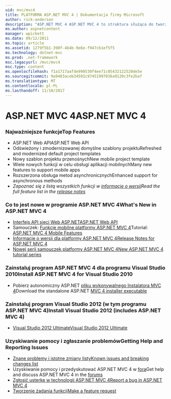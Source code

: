 ```yaml
---
uid: mvc/mvc4
title: PLATFORMA ASP.NET MVC 4 | Dokumentacja firmy Microsoft
author: rick-anderson
description: "ASP.NET MVC 4 ASP.NET MVC 4 to struktura służąca do tworzenia aplikacji sieci web skalowalnych, opartych na standardach za pomocą często używanych wzorów projektów oraz funkcji platform AS...."
ms.author: aspnetcontent
manager: wpickett
ms.date: 09/12/2011
ms.topic: article
ms.assetid: 1279f5b1-390f-4b4b-9e6e-f947cb1ef5f5
ms.technology: dotnet-mvc
ms.prod: .net-framework
msc.legacyurl: /mvc/mvc4
msc.type: content
ms.openlocfilehash: f1a1717aafde990530f4ee71c05432122520de5e
ms.sourcegitcommit: 9a9483aceb34591c97451997036a9120c3fe2baf
ms.translationtype: MT
ms.contentlocale: pl-PL
ms.lasthandoff: 11/10/2017
---
```

<a name="aspnet-mvc-4"></a><span data-ttu-id="49ec4-103">ASP.NET MVC 4</span><span class="sxs-lookup"><span data-stu-id="49ec4-103">ASP.NET MVC 4</span></span>
====================
### <a name="top-features"></a><span data-ttu-id="49ec4-104">Najważniejsze funkcje</span><span class="sxs-lookup"><span data-stu-id="49ec4-104">Top Features</span></span>

- <span data-ttu-id="49ec4-105">ASP.NET Web API</span><span class="sxs-lookup"><span data-stu-id="49ec4-105">ASP.NET Web API</span></span>
- <span data-ttu-id="49ec4-106">Odświeżony i zmodernizowanej domyślne szablony projektu</span><span class="sxs-lookup"><span data-stu-id="49ec4-106">Refreshed and modernized default project templates</span></span>
- <span data-ttu-id="49ec4-107">Nowy szablon projektu przenośnych</span><span class="sxs-lookup"><span data-stu-id="49ec4-107">New mobile project template</span></span>
- <span data-ttu-id="49ec4-108">Wiele nowych funkcji w celu obsługi aplikacji mobilnych</span><span class="sxs-lookup"><span data-stu-id="49ec4-108">Many new features to support mobile apps</span></span>
- <span data-ttu-id="49ec4-109">Rozszerzona obsługa metod asynchronicznych</span><span class="sxs-lookup"><span data-stu-id="49ec4-109">Enhanced support for asynchronous methods</span></span>
- <span data-ttu-id="49ec4-110">*Zapoznać się z listą wszystkich funkcji w [informacje o wersji](../whitepapers/mvc4-release-notes.md)*</span><span class="sxs-lookup"><span data-stu-id="49ec4-110">*Read the full feature list in the [release notes](../whitepapers/mvc4-release-notes.md)*</span></span>


### <a name="whats-new-in-aspnet-mvc-4"></a><span data-ttu-id="49ec4-111">Co to jest nowe w programie ASP.NET MVC 4</span><span class="sxs-lookup"><span data-stu-id="49ec4-111">What's New in ASP.NET MVC 4</span></span>

- [<span data-ttu-id="49ec4-112">Interfejs API sieci Web ASP.NET</span><span class="sxs-lookup"><span data-stu-id="49ec4-112">ASP.NET Web API</span></span>](../web-api/index.md)
- <span data-ttu-id="49ec4-113">Samouczek: [Funkcje mobilne platformy ASP.NET MVC 4](overview/older-versions/aspnet-mvc-4-mobile-features.md)</span><span class="sxs-lookup"><span data-stu-id="49ec4-113">Tutorial: [ASP.NET MVC 4 Mobile Features](overview/older-versions/aspnet-mvc-4-mobile-features.md)</span></span>
- [<span data-ttu-id="49ec4-114">Informacje o wersji dla platformy ASP.NET MVC 4</span><span class="sxs-lookup"><span data-stu-id="49ec4-114">Release Notes for ASP.NET MVC 4</span></span>](../whitepapers/mvc4-release-notes.md)
- [<span data-ttu-id="49ec4-115">Nowej serii samouczek platformy ASP.NET MVC 4</span><span class="sxs-lookup"><span data-stu-id="49ec4-115">New ASP.NET MVC 4 tutorial series</span></span>](overview/older-versions/getting-started-with-aspnet-mvc4/intro-to-aspnet-mvc-4.md)


### <a name="install-aspnet-mvc-4-for-visual-studio-2010"></a><span data-ttu-id="49ec4-116">Zainstaluj program ASP.NET MVC 4 dla programu Visual Studio 2010</span><span class="sxs-lookup"><span data-stu-id="49ec4-116">Install ASP.NET MVC 4 for Visual Studio 2010</span></span>

- <span data-ttu-id="49ec4-117">Pobierz autonomiczny ASP.NET [pliku wykonywalnego Instalatora MVC 4](https://www.microsoft.com/download/details.aspx?id=30683)</span><span class="sxs-lookup"><span data-stu-id="49ec4-117">Download the standalone ASP.NET [MVC 4 installer executable](https://www.microsoft.com/download/details.aspx?id=30683)</span></span>


### <a name="install-visual-studio-2012-includes-aspnet-mvc-4"></a><span data-ttu-id="49ec4-118">Zainstaluj program Visual Studio 2012 (w tym programu ASP.NET MVC 4)</span><span class="sxs-lookup"><span data-stu-id="49ec4-118">Install Visual Studio 2012 (includes ASP.NET MVC 4)</span></span>

- [<span data-ttu-id="49ec4-119">Visual Studio 2012 Ultimate</span><span class="sxs-lookup"><span data-stu-id="49ec4-119">Visual Studio 2012 Ultimate</span></span>](https://go.microsoft.com/fwlink/?linkid=247148)


### <a name="getting-help-and-reporting-issues"></a><span data-ttu-id="49ec4-120">Uzyskiwanie pomocy i zgłaszanie problemów</span><span class="sxs-lookup"><span data-stu-id="49ec4-120">Getting Help and Reporting Issues</span></span>

- [<span data-ttu-id="49ec4-121">Znane problemy i istotne zmiany listy</span><span class="sxs-lookup"><span data-stu-id="49ec4-121">Known issues and breaking changes list</span></span>](../whitepapers/mvc4-release-notes.md#_Toc303253815)
- <span data-ttu-id="49ec4-122">Uzyskiwanie pomocy i przedyskutować ASP.NET MVC 4 w [fora](https://forums.asp.net/1146.aspx)</span><span class="sxs-lookup"><span data-stu-id="49ec4-122">Get help and discuss ASP.NET MVC 4 in the [forums](https://forums.asp.net/1146.aspx)</span></span>
- [<span data-ttu-id="49ec4-123">Zgłosić usterkę w technologii ASP.NET MVC 4</span><span class="sxs-lookup"><span data-stu-id="49ec4-123">Report a bug in ASP.NET MVC 4</span></span>](https://github.com/aspnet/AspNetWebStack/issues)
- [<span data-ttu-id="49ec4-124">Tworzenie żądania funkcji</span><span class="sxs-lookup"><span data-stu-id="49ec4-124">Make a feature request</span></span>](http://aspnet.uservoice.com/forums/41201-asp-net-mvc)
